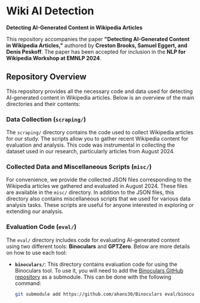 # Wiki AI Detection

**Detecting AI-Generated Content in Wikipedia Articles**

This repository accompanies the paper **"Detecting AI-Generated Content in Wikipedia Articles,"** authored by **Creston Brooks, Samuel Eggert, and Denis Peskoff**. The paper has been accepted for inclusion in the **NLP for Wikipedia Workshop at EMNLP 2024**.

## Repository Overview

This repository provides all the necessary code and data used for detecting AI-generated content in Wikipedia articles. Below is an overview of the main directories and their contents:

### Data Collection (`scraping/`)

The `scraping/` directory contains the code used to collect Wikipedia articles for our study. The scripts allow you to gather recent Wikipedia content for evaluation and analysis. This code was instrumental in collecting the dataset used in our research, particularly articles from August 2024.

### Collected Data and Miscellaneous Scripts (`misc/`)

For convenience, we provide the collected JSON files corresponding to the Wikipedia articles we gathered and evaluated in August 2024. These files are available in the `misc/` directory. In addition to the JSON files, this directory also contains miscellaneous scripts that we used for various data analysis tasks. These scripts are useful for anyone interested in exploring or extending our analysis.

### Evaluation Code (`eval/`)

The `eval/` directory includes code for evaluating AI-generated content using two different tools: **Binoculars** and **GPTZero**. Below are more details on how to use each tool:

- **`binoculars/`**: This directory contains evaluation code for using the Binoculars tool. To use it, you will need to add the [Binoculars GitHub repository](https://github.com/ahans30/Binoculars) as a submodule. This can be done with the following command:

  ```bash
  git submodule add https://github.com/ahans30/Binoculars eval/binoculars
